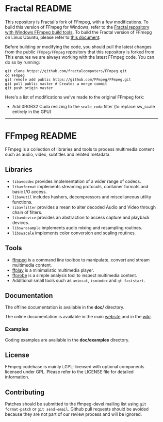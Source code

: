 Fractal README
=============

This repository is Fractal's fork of FFmpeg, with a few modifications. To build this version of FFmpeg for Windows, refer to the [Fractal repository with Windows FFmpeg build tools](https://github.com/fractalcomputers/ffmpeg-windows-build-helpers). To build the Fractal version of FFmepg on Linux Ubuntu, please refer to [this document](https://docs.google.com/document/d/1HsY4_qABX1Drp5TENAqexesnTOvIV4Yv8GIGSDDPSuk/edit).


Before building or modifying the code, you should pull the latest changes from the public `FFmpeg/FFmpeg` repository that this repository is forked from. This ensures we are always working with the latest FFmpeg code. You can do so by running:

```
git clone https://github.com/fractalcomputers/FFmpeg.git
cd FFmpeg
git remote add public https://github.com/FFmpeg/FFmpeg.git
git pull public master # Creates a merge commit
git push origin master
```

Here's a list of modifications we've made to the original FFmpeg fork:
- Add 0RGB32 Cuda resizing to the `scale_cuda` filter (to replace sw_scale entirely in the GPU)

---

FFmpeg README
=============

FFmpeg is a collection of libraries and tools to process multimedia content
such as audio, video, subtitles and related metadata.

## Libraries

* `libavcodec` provides implementation of a wider range of codecs.
* `libavformat` implements streaming protocols, container formats and basic I/O access.
* `libavutil` includes hashers, decompressors and miscellaneous utility functions.
* `libavfilter` provides a mean to alter decoded Audio and Video through chain of filters.
* `libavdevice` provides an abstraction to access capture and playback devices.
* `libswresample` implements audio mixing and resampling routines.
* `libswscale` implements color conversion and scaling routines.

## Tools

* [ffmpeg](https://ffmpeg.org/ffmpeg.html) is a command line toolbox to
  manipulate, convert and stream multimedia content.
* [ffplay](https://ffmpeg.org/ffplay.html) is a minimalistic multimedia player.
* [ffprobe](https://ffmpeg.org/ffprobe.html) is a simple analysis tool to inspect
  multimedia content.
* Additional small tools such as `aviocat`, `ismindex` and `qt-faststart`.

## Documentation

The offline documentation is available in the **doc/** directory.

The online documentation is available in the main [website](https://ffmpeg.org)
and in the [wiki](https://trac.ffmpeg.org).

### Examples

Coding examples are available in the **doc/examples** directory.

## License

FFmpeg codebase is mainly LGPL-licensed with optional components licensed under
GPL. Please refer to the LICENSE file for detailed information.

## Contributing

Patches should be submitted to the ffmpeg-devel mailing list using
`git format-patch` or `git send-email`. Github pull requests should be
avoided because they are not part of our review process and will be ignored.
